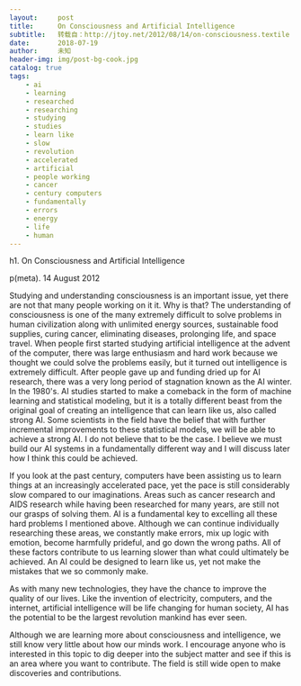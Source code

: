 ```yaml
---
layout:     post
title:      On Consciousness and Artificial Intelligence
subtitle:   转载自：http://jtoy.net/2012/08/14/on-consciousness.textile
date:       2018-07-19
author:     未知
header-img: img/post-bg-cook.jpg
catalog: true
tags:
    - ai
    - learning
    - researched
    - researching
    - studying
    - studies
    - learn like
    - slow
    - revolution
    - accelerated
    - artificial
    - people working
    - cancer
    - century computers
    - fundamentally
    - errors
    - energy
    - life
    - human
---
```



h1. On Consciousness and Artificial Intelligence

p(meta). 14 August 2012

Studying and understanding consciousness is an important issue, yet there are not that many people working on it it. Why is that? The understanding of consciousness is one of the many extremely difficult to solve problems in human civilization along with unlimited energy sources, sustainable food supplies, curing cancer, eliminating diseases, prolonging life, and space travel. When people first started studying artificial intelligence at the advent of the computer, there was large enthusiasm and hard work because we thought we could solve the problems easily, but it turned out intelligence is extremely difficult. After people gave up and funding dried up for AI research, there was a very long period of stagnation known as the AI winter. In the 1980's. AI studies started to make a comeback in the form of machine learning and statistical modeling, but it is a totally different beast from the original goal of creating an intelligence that can learn like us, also called strong AI. Some scientists in the field have the belief that with further incremental improvements to these statistical models, we will be able to achieve a strong AI. I do not believe that to be the case. I believe we must build our AI systems in a fundamentally different way and I will discuss later how I think this could be achieved.


If you look at the past century, computers have been assisting us to learn things at an increasingly accelerated pace, yet the pace is still considerably slow compared to our imaginations. Areas such as cancer research and AIDS research while having been researched for many years, are still not our grasps of solving them.
AI is a fundamental key to excelling all these hard problems I mentioned above. Although we can continue individually researching these areas, we constantly make errors, mix up logic with emotion, become harmfully prideful, and go down the wrong paths. All of these factors contribute to us learning slower than what could ultimately be achieved. An AI could be designed to learn like us, yet not make the mistakes that we so commonly make. 

As with many new technologies, they have the chance to improve the quality of our lives. Like the invention of electricity, computers, and the internet, artificial intelligence will be life changing for human society, AI has the potential to be the largest revolution mankind has ever seen.


Although we are learning more about consciousness and intelligence, we still know very little about how our minds work. 
 I encourage anyone who is interested in this topic to dig deeper into the subject matter and see if this is an area where you want to contribute. The field is still wide open to make discoveries and contributions.


